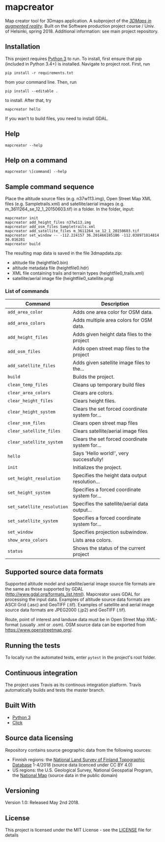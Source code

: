 # mapcreator
Map creator tool for 3Dmaps application. A subproject of the [*3DMaps in augmented reality*](https://github.com/3Dmaps/3Dmaps). Built on the Software production project course / Univ. of Helsinki, spring 2018. Additional information: see main project repository.

## Installation
This project requires [Python 3](https://www.python.org/downloads/) to run.
To install, first ensure that pip (included in Python 3.4+) is installed. Navigate to project root. First, run
```
pip install -r requirements.txt
```
from your command line. Then, run
```
pip install --editable .
```
to install. After that, try
```
mapcreator hello
```
If you wan't to build files, you need to install GDAL.

## Help
```
mapcreator --help
```
## Help on a command
```
mapcreator \[command] --help
```
## Sample command sequence
Place the altitude source files (e.g. n37w113.img), Open Street Map XML files (e.g. Sampletrails.xml) and satellite/aerial images (e.g. m_3611264_se_12_1_20150603.tif) in a folder.
In the folder, input:
```
mapcreator init
mapcreator add_height_files n37w113.img
mapcreator add_osm_files Sampletrails.xml
mapcreator add_satellite_files m_3611264_se_12_1_20150603.tif
mapcreator set_window -- -112.224157 36.201466185186 -112.038971814814 36.016281
mapcreator build
```
The resulting map data is saved in the file 3dmapdata.zip:
* altitude file (heightfile0.bin)
* altitude metadata file (heightfile0.hdr)
* XML file containing trails and terrain types (heightfile0_trails.xml)
* satellite/aerial image file (heightfile0_satellite.png)

### List of commands

| Command                      | Description                                                                                                                                                                                                                                                                                                                                                                                                                                                                                                                                                  |
| ----------------------------- | ------------------------------------------------------------------------------------------------------------------------------------------------------------------------------------------------------------------------------------------------------------------------------------------------------------------------------------------------------------------------------------------------------------------------------------------------------------------------------------------------------------------------------------------------------------ |
| `add_area_color`   |  Adds one area color for OSM data.                                                                                                                                                                                                                                                                                                                               |
| `add_area_colors`        | Adds multiple area colors for OSM data.                                                                                                                                                                                                                                                                                                                                                                                                                                                 |
| `add_height_files`        | Adds given height data files to the project                                                                                                                                                                                                                                                                                                                                                                                                                                                                                                                                                                           |
| `add_osm_files`        | Adds open street map files to the project                                                                                                                                                                                                                                                                                                                                                                                                                                                 |
| `add_satellite_files`        | Adds given satellite image files to the...                                                                                                                                                                                                                                                                                                                                                                                                                                                                                                                                                                         |
| `build`        | Builds the project.                                                                                                                                                                                                                                                                                                                                                                                                                                                                               |
| `clean_temp_files`        | Cleans up temporary build files                                                                                                                                                                                                                                                                                                                                                                                                                                                                                                                                                                                       |
| `clear_area_colors`        | Clears are colors.                                                                                                                                                                                                                                                                                                                                                                                                                                                                                                                                                                                                   |
| `clear_height_files`        | Clears height files.                                                                                                                                                                                                                                                                                                                                                                                                                                                                                                                                                                                               |
| `clear_height_system`        | Clears the set forced coordinate system for...                                                                                                                                                                                                                                                                                                                                                                                                                                                                                                                                                                     |
| `clear_osm_files`        | Clears open street map files                                                                                                                                                                                                                                                                                                                                                                                                                                                                                                                                                                                           |
| `clear_satellite_files`        | Clears satellite/aerial image files                                                                                                                                                                                                                                                                                                                                                                                                                                                                                                                                                                             |
| `clear_satellite_system`        | Clears the set forced coordinate system for...                                                                                                                                                                                                                                                                                                                                                                                                                                                                                                                                                                 |
| `hello`        | Says 'Hello world!', very successfully!                                                                                                                                                                                                                                                                                                                                                                                                                                                                                                                                                                                         |
| `init`        | Initializes the project.                                                                                                                                                                                                                                                                                                                                                                                                                                                                                                                                                                                                         |
| `set_height_resolution`        | Specifies the height data output resolution...                                                                                                                                                                                                                                                                                                                                                                                                                                                                                                                                                                   |
| `set_height_system`        | Specifies a forced coordinate system for...                                                                                                                                                                                                                                                                                                                                                                                                                                                                                                                                                                         |
| `set_satellite_resolution`        | Specifies the satellite/aerial data output...                                                                                                                                                                                                                                                                                                                                                                                                                                                                                                                                                                 |
| `set_satellite_system`        |  Specifies a forced coordinate system for...                                                                                                                                                                                                                                                                                                                                                                                                                                                                                                                                                                     |
| `set_window`        | Specifies projection subwindow.                                                                                                                                                                                                                                                                                                                                                                                                                                                                                                                                                                                             |
| `show_area_colors`        | Lists area colors.                                                                                                                                                                                                                                                                                                                                                                                                                                                                                                                                                                                                   |
| `status`        | Shows the status of the current project                                                                                                                                                                                                                                                                                                                                                                                                                                                                                                                                                                                         |

## Supported source data formats
Supported altitude model and satellite/aerial image source file formats are the same as those supported by GDAL (http://www.gdal.org/formats_list.html). Mapcreator uses GDAL for processing the input data. Examples of altitude source data formats are ASCII Grid (.asc) and GeoTIFF (.tif). Examples of satellite and aerial image source data formats are JPEG2000 (.jp2) and GeoTIFF (.tif). 

Route, point of interest and landuse data must be in Open Street Map XML-format (usually .xml or .osm). OSM source data can be exported from https://www.openstreetmap.org/.

## Running the tests
To locally run the automated tests, enter `pytest` in the project's root folder.

## Continuous integration
The project uses Travis as its continous integration platform. Travis automatically builds and tests the master branch.

## Built With
* [Python 3](https://www.python.org/)
* [Click](http://click.pocoo.org/5/)

## Source data licensing
Repository contains source geographic data from the following sources:
- Finnish regions: the [National Land Survey of Finland Topographic Database](https://tiedostopalvelu.maanmittauslaitos.fi/tp/kartta) 1-4/2018 (source data licenced under CC BY 4.0)
- US regions: the U.S. Geological Survey, National Geospatial Program, the [National Map](https://nationalmap.gov/) (source data in the public domain)

## Versioning
Version 1.0: Released May 2nd 2018.

## License
This project is licensed under the MIT License - see the [LICENSE](LICENSE) file for details
